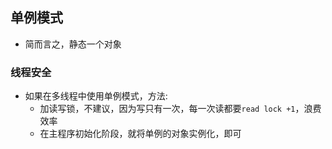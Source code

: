 ## 单例模式

- 简而言之，静态一个对象

### 线程安全

- 如果在多线程中使用单例模式，方法:
    + 加读写锁，不建议，因为写只有一次，每一次读都要`read lock +1`，浪费效率
    + 在主程序初始化阶段，就将单例的对象实例化，即可